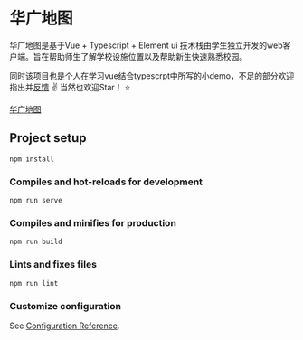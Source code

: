 # 华广地图
华广地图是基于Vue + Typescript + Element ui 技术栈由学生独立开发的web客户端。旨在帮助师生了解学校设施位置以及帮助新生快速熟悉校园。

同时该项目也是个人在学习vue结合typescrpt中所写的小demo，不足的部分欢迎指出并[反馈](https://github.com/Magren0321/hgmap/issues) :v:
当然也欢迎Star！ :star:

[华广地图](https://map.xingkong.us/)

## Project setup
```
npm install
```

### Compiles and hot-reloads for development
```
npm run serve
```

### Compiles and minifies for production
```
npm run build
```

### Lints and fixes files
```
npm run lint
```

### Customize configuration
See [Configuration Reference](https://cli.vuejs.org/config/).
